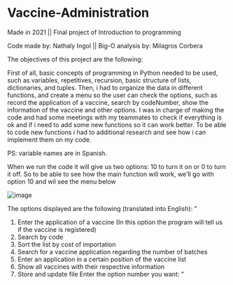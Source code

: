 # Vaccine-Administration
Made in 2021 || Final project of Introduction to programming 

Code made by: Nathaly Ingol || 
Big-O analysis by: Milagros Corbera


The objectives of this project are the following:

First of all, basic concepts of programming in Python needed to be used, such as variables, repetitives, recursion, basic structure of lists, dictionaries, and tuples. 
Then, i had to organize the data in different functions, and create a menu so the user can check the options, such as record the application of a vaccine, search by codeNumber, show the information of the vaccine and other options.
I was in charge of making the code and had some meetings with my teammates to check if everything is ok and if i need to add some new functions so it can work better.
To be able to code new functions i had to additional research and see how i can implement them on my code.

PS: variable names are in Spanish.

When we run the code it will give us two options: 10 to turn it on or 0 to turn it off.
So to be able to see how the main function will work, we'll go with option 10 and wil see the menu below

![image](https://user-images.githubusercontent.com/108900456/205541569-441d9f4c-6e16-4869-a1ea-23d1446add14.png)

The options displayed are the following (translated into English):
"
1) Enter the application of a vaccine (In this option the program will tell us if the vaccine is registered)
2) Search by code
3) Sort the list by cost of importation
4) Search for a vaccine application regarding the number of batches
5) Enter an application in a certain position of the vaccine list
6) Show all vaccines with their respective information
7) Store and update file
Enter the option number you want: "
